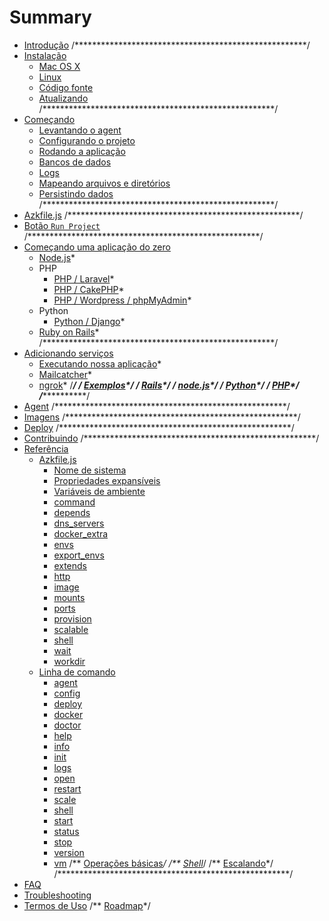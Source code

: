 # Summary

* [Introdução](README.md)
/*****************************************************/
* [Instalação](installation/README.md)
   * [Mac OS X](installation/mac_os_x.md)
   * [Linux](installation/linux.md)
   * [Código fonte](installation/source-code.md)
   * [Atualizando](installation/upgrading.md)
/*****************************************************/
* [Começando](getting-started/README.md)
   * [Levantando o agent](getting-started/starting-agent.md)
   * [Configurando o projeto](getting-started/configs-project.md)
   * [Rodando a aplicação](getting-started/running-application.md)
   * [Bancos de dados](getting-started/database.md)
   * [Logs](getting-started/logs.md)
   * [Mapeando arquivos e diretórios](getting-started/mounts-files.md)
   * [Persistindo dados](getting-started/persisting-data.md)
/*****************************************************/
* [Azkfile.js](azkfilejs/README.md)
/*****************************************************/
* [Botão `Run Project`](run-project-button/README.md)
/*****************************************************/
* [Começando uma aplicação do zero](starting-from-scratch/README.md)
   * [Node.js](starting-from-scratch/nodejs.md)*
   * PHP
     * [PHP / Laravel](starting-from-scratch/php-laravel.md)*
     * [PHP / CakePHP](starting-from-scratch/php-cakephp.md)*
     * [PHP / Wordpress / phpMyAdmin](starting-from-scratch/php-wordpress-phpmyadmin.md)*
   * Python
     * [Python / Django](starting-from-scratch/python-django.md)*
   * [Ruby on Rails](starting-from-scratch/ruby-rails.md)*
/*****************************************************/
* [Adicionando serviços](adding-services/README.md)
   * [Executando nossa aplicação](adding-services/running-our-application.md)*
   * [Mailcatcher](adding-services/mailcatcher.md)*
   * [ngrok](adding-services/ngrok.md)*
/*****************************************************/
/** [Exemplos](exemplos/README.md)*/
   /** [Rails](exemplos/rails.md)*/
   /** [node.js](exemplos/nodejs.md)*/
   /** [Python](exemplos/python.md)*/
   /** [PHP](exemplos/php.md)*/
/*****************************************************/
* [Agent](agent/README.md)
/*****************************************************/
* [Imagens](images/README.md)
/*****************************************************/
* [Deploy](deploy/README.md)
/*****************************************************/
* [Contribuindo](contributing/README.md)
/*****************************************************/
* [Referência](reference/README.md)
   * [Azkfile.js](reference/azkfilejs/README.md)
     * [Nome de sistema](reference/azkfilejs/system_name.md)
     * [Propriedades expansíveis](reference/azkfilejs/expandable_properties.md)
     * [Variáveis de ambiente](reference/azkfilejs/environment_variables.md)
     * [command](reference/azkfilejs/command.md)
     * [depends](reference/azkfilejs/depends.md)
     * [dns_servers](reference/azkfilejs/dns_servers.md)
     * [docker_extra](reference/azkfilejs/docker_extra.md)
     * [envs](reference/azkfilejs/envs.md)
     * [export_envs](reference/azkfilejs/export_envs.md)
     * [extends](reference/azkfilejs/extends.md)
     * [http](reference/azkfilejs/http.md)
     * [image](reference/azkfilejs/image.md)
     * [mounts](reference/azkfilejs/mounts.md)
     * [ports](reference/azkfilejs/ports.md)
     * [provision](reference/azkfilejs/provision.md)
     * [scalable](reference/azkfilejs/scalable.md)
     * [shell](reference/azkfilejs/shell.md)
     * [wait](reference/azkfilejs/wait.md)
     * [workdir](reference/azkfilejs/workdir.md)
   * [Linha de comando](reference/cli/README.md)
     * [agent](reference/cli/agent.md)
     * [config](reference/cli/config.md)
     * [deploy](reference/cli/deploy.md)
     * [docker](reference/cli/docker.md)
     * [doctor](reference/cli/doctor.md)
     * [help](reference/cli/help.md)
     * [info](reference/cli/info.md)
     * [init](reference/cli/init.md)
     * [logs](reference/cli/logs.md)
     * [open](reference/cli/open.md)
     * [restart](reference/cli/restart.md)
     * [scale](reference/cli/scale.md)
     * [shell](reference/cli/shell.md)
     * [start](reference/cli/start.md)
     * [status](reference/cli/status.md)
     * [stop](reference/cli/stop.md)
     * [version](reference/cli/version.md)
     * [vm](reference/cli/vm.md)
   /** [Operações básicas](azkfilejs/basic.md)*/
   /** [Shell](azkfilejs/shell.md)*/
   /** [Escalando](azkfilejs/escalando.md)*/
/*****************************************************/
* [FAQ](faq/README.md)
* [Troubleshooting](troubleshooting/README.md)
* [Termos de Uso](terms-of-use/README.md)
/** [Roadmap](roadmap/README.md)*/
